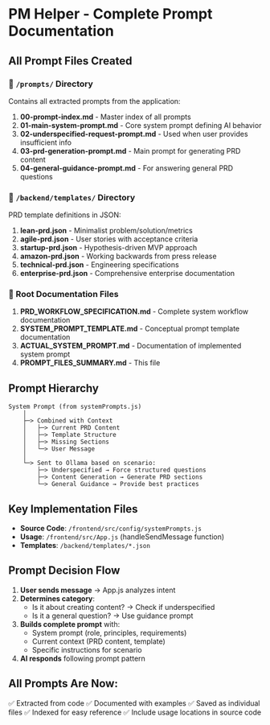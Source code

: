 # PM Helper - Complete Prompt Documentation

## All Prompt Files Created

### 📁 `/prompts/` Directory
Contains all extracted prompts from the application:

1. **00-prompt-index.md** - Master index of all prompts
2. **01-main-system-prompt.md** - Core system prompt defining AI behavior
3. **02-underspecified-request-prompt.md** - Used when user provides insufficient info
4. **03-prd-generation-prompt.md** - Main prompt for generating PRD content
5. **04-general-guidance-prompt.md** - For answering general PRD questions

### 📁 `/backend/templates/` Directory
PRD template definitions in JSON:

1. **lean-prd.json** - Minimalist problem/solution/metrics
2. **agile-prd.json** - User stories with acceptance criteria
3. **startup-prd.json** - Hypothesis-driven MVP approach
4. **amazon-prd.json** - Working backwards from press release
5. **technical-prd.json** - Engineering specifications
6. **enterprise-prd.json** - Comprehensive enterprise documentation

### 📄 Root Documentation Files

1. **PRD_WORKFLOW_SPECIFICATION.md** - Complete system workflow documentation
2. **SYSTEM_PROMPT_TEMPLATE.md** - Conceptual prompt template documentation
3. **ACTUAL_SYSTEM_PROMPT.md** - Documentation of implemented system prompt
4. **PROMPT_FILES_SUMMARY.md** - This file

## Prompt Hierarchy

```
System Prompt (from systemPrompts.js)
    │
    ├─> Combined with Context
    │   ├─> Current PRD Content
    │   ├─> Template Structure
    │   ├─> Missing Sections
    │   └─> User Message
    │
    └─> Sent to Ollama based on scenario:
        ├─> Underspecified → Force structured questions
        ├─> Content Generation → Generate PRD sections
        └─> General Guidance → Provide best practices
```

## Key Implementation Files

- **Source Code**: `/frontend/src/config/systemPrompts.js`
- **Usage**: `/frontend/src/App.js` (handleSendMessage function)
- **Templates**: `/backend/templates/*.json`

## Prompt Decision Flow

1. **User sends message** → App.js analyzes intent
2. **Determines category**:
   - Is it about creating content? → Check if underspecified
   - Is it a general question? → Use guidance prompt
3. **Builds complete prompt** with:
   - System prompt (role, principles, requirements)
   - Current context (PRD content, template)
   - Specific instructions for scenario
4. **AI responds** following prompt pattern

## All Prompts Are Now:
✅ Extracted from code
✅ Documented with examples
✅ Saved as individual files
✅ Indexed for easy reference
✅ Include usage locations in source code